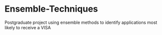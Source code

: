 # Ensemble-Techniques
Postgraduate project using ensemble methods to identify applications most likely to receive a VISA 
